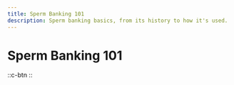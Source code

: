 ```yaml
---
title: Sperm Banking 101
description: Sperm banking basics, from its history to how it's used.
---
```


# Sperm Banking 101

::c-btn
::
